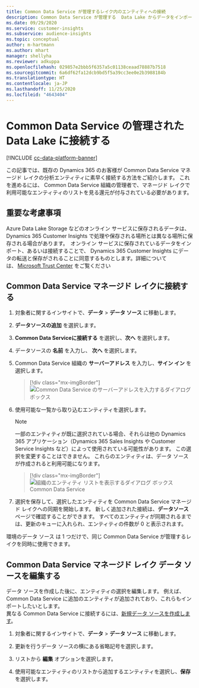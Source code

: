 ```yaml
---
title: Common Data Service が管理するレイク内のエンティティへの接続
description: Common Data Service が管理する  Data Lake からデータをインポートする。
ms.date: 09/29/2020
ms.service: customer-insights
ms.subservice: audience-insights
ms.topic: conceptual
author: m-hartmann
ms.author: mhart
manager: shellyha
ms.reviewer: adkuppa
ms.openlocfilehash: 029857e2bbb5f6357a5c01138ceaad78887b7518
ms.sourcegitcommit: 6a6df62fa12dcb9bd5f5a39cc3ee0e2b3988184b
ms.translationtype: HT
ms.contentlocale: ja-JP
ms.lasthandoff: 11/25/2020
ms.locfileid: "4643404"
---
```

# <a name="connect-to-data-in-a-common-data-service-managed-data-lake"></a>Common Data Service の管理された Data Lake に接続する

[!INCLUDE [cc-data-platform-banner](../includes/cc-data-platform-banner.md)]

この記事では、既存の Dynamics 365 のお客様が Common Data Service マネージド レイクの分析エンティティに素早く接続する方法をご紹介します。 これを進めるには、 Common Data Service 組織の管理者で、マネージド レイクで利用可能なエンティティのリストを見る還元が付与されている必要があります。

## <a name="important-considerations"></a>重要な考慮事項

Azure Data Lake Storage などのオンライン サービスに保存されるデータは、Dynamics 365 Customer Insights で処理や保存される場所とは異なる場所に保存される場合があります。  オンライン サービスに保存されているデータをインポート、あるいは接続することで、 Dynamics 365 Customer Insights にデータの転送と保存がされることに同意するものとします。詳細については、 [Microsoft Trust Center](https://www.microsoft.com/trust-center) をご覧ください

## <a name="connect-to-a-common-data-service-managed-lake"></a>Common Data Service マネージド レイクに接続する

1. 対象者に関するインサイトで、**データ** > **データ ソース** に移動します。

2. **データソースの追加** を選択します。

3. **Common Data Serviceに接続する** を選択し、**次へ** を選択します。

4. データソースの **名前** を入力し、 **次へ** を選択します。

5. Common Data Service 組織の **サーバーアドレス** を入力し、**サイン イン** を選択します。

   > [!div class="mx-imgBorder"]
   > ![Common Data Service のサーバーアドレスを入力するダイアログ ボックス](media/enter-CDS-org-details.png)

6. 使用可能な一覧から取り込むエンティティを選択します。    

   > [!NOTE]
   > 一部のエンティティが既に選択されている場合、それらは他の Dynamics 365 アプリケーション（Dynamics 365 Sales Insights や Customer Service Insights など）によって使用されている可能性があります。 この選択を変更することはできません。 これらのエンティティは、データ ソースが作成されると利用可能になります。

   > [!div class="mx-imgBorder"]
   > ![組織のエンティティ リストを表示するダイアログ ボックスCommon Data Service](media/select-analytical-entities.png)

7. 選択を保存して、選択したエンティティを Common Data Service マネージド レイクへの同期を開始します。 新しく追加された接続は、**データソース** ページで確認することができます。 すべてのエンティティが同期されるまでは、更新のキューに入れられ、エンティティの件数が 0 と表示されます。

環境のデータ ソース は 1 つだけで、同じ Common Data Service が管理するレイクを同時に使用できます。

## <a name="edit-a-common-data-service-managed-lake-data-source"></a>Common Data Service マネージド レイク データ ソースを編集する

データ ソースを作成した後に、エンティティの選択を編集します。 例えば、Common Data Service に追加のエンティティが追加されており、これらもインポートしたいとします。    
異なる Common Data Service に接続するには、[新規データ ソースを作成します](#connect-to-a-common-data-service-managed-lake)。

1. 対象者に関するインサイトで、**データ** > **データ ソース** に移動します。

2. 更新を行うデータ ソースの横にある省略記号を選択します。

3. リストから **編集** オプションを選択します。

4. 使用可能なエンティティのリストから追加するエンティティを選択し、**保存** を選択します。
